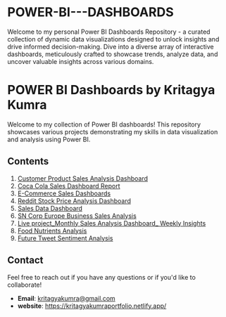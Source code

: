 # POWER-BI---DASHBOARDS
Welcome to my personal Power BI Dashboards Repository - a curated collection of dynamic data visualizations designed to unlock insights and drive informed decision-making. Dive into a diverse array of interactive dashboards, meticulously crafted to showcase trends, analyze data, and uncover valuable insights across various domains. 
# POWER BI Dashboards by Kritagya Kumra

Welcome to my collection of Power BI dashboards! This repository showcases various projects demonstrating my skills in data visualization and analysis using Power BI.

## Contents

1. [Customer Product Sales Analysis Dashboard](https://github.com/Kritagya-web/PowerBI_Dashboards/tree/master/Customer%20Product%20Sales%20Analysis)
2. [Coca Cola Sales Dashboard Report](https://github.com/Kritagya-web/PowerBI_Dashboards/tree/master/Coca%20Cola%20Sales%20Dashboard)
3. [E-Commerce Sales Dashboards](https://github.com/Kritagya-web/PowerBI_Dashboards/tree/master/E-Commerce%20Sales%20Dashboards)
4. [Reddit Stock Price Analysis Dashboard](https://github.com/Kritagya-web/PowerBI_Dashboards/tree/master/Reddit%20Stock%20Price%20Analysis)
5. [Sales Data Dashboard](https://github.com/Kritagya-web/PowerBI_Dashboards/tree/master/Sales%20Data%20Dashboard)
6. [SN Corp Europe Business Sales Analysis](https://github.com/Kritagya-web/PowerBI_Dashboards/tree/master/A%20SN%20Corp%20Europe%20Business%20Sales%20Analysis) 
7. [Live project_Monthly Sales Analysis Dashboard_ Weekly Insights](https://github.com/Kritagya-web/PowerBI_Dashboards/tree/master/Live%20project_Monthly%20Sales%20Analysis%20Dashboard_%20Weekly%20Insights)
8. [Food Nutrients Analysis](https://github.com/Kritagya-web/PowerBI_Dashboards/tree/master/Food%20Nutrients%20Analysis)
9. [Future Tweet Sentiment Analysis](https://github.com/Kritagya-web/PowerBI_Dashboards/tree/master/Future%20Tweet%20Sentiment%20Analysis)

## Contact
Feel free to reach out if you have any questions or if you'd like to collaborate!

- **Email**: kritagyakumra@gmail.com
- **website**: https://kritagyakumraportfolio.netlify.app/
